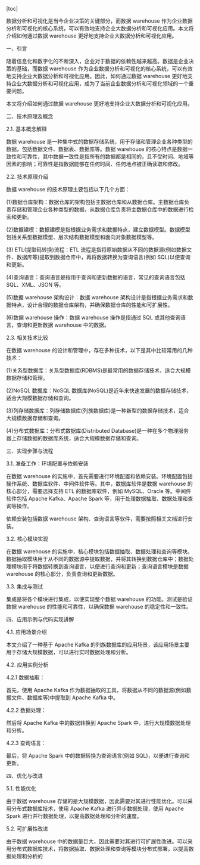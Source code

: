 
[toc]                    
                
                
数据分析和可视化是当今企业决策的关键部分，而数据 warehouse 作为企业数据分析和可视化的核心系统，可以有效地支持企业大数据分析和可视化应用。本文将介绍如何通过数据 warehouse 更好地支持企业大数据分析和可视化应用。

一、引言

随着信息化和数字化的不断深入，企业对于数据的依赖性越来越高。数据是企业决策的基础，而数据 warehouse 作为企业数据分析和可视化的核心系统，可以有效地支持企业大数据分析和可视化应用。因此，如何通过数据 warehouse 更好地支持企业大数据分析和可视化应用，成为了当前企业数据分析和可视化领域的一个重要问题。

本文将介绍如何通过数据 warehouse 更好地支持企业大数据分析和可视化应用。

二、技术原理及概念

2.1. 基本概念解释

数据 warehouse 是一种集中式的数据存储系统，用于存储和管理企业各种类型的数据，包括数据文件、数据表、数据库等。数据 warehouse 的核心特点是数据一致性和可靠性，其中数据一致性是指所有的数据都是相同的，且不受时间、地域等因素的影响；可靠性是指数据能够在任何时间、任何地点被正确读取和修改。

2.2. 技术原理介绍

数据 warehouse 的技术原理主要包括以下几个方面：

(1)数据仓库架构：数据仓库的架构包括主数据仓库和从数据仓库。主数据仓库负责存储和管理企业各种类型的数据，从数据仓库负责将主数据仓库中的数据进行检索和更新。

(2)数据建模：数据建模是指根据业务需求和数据特点，建立数据模型。数据模型包括关系型数据模型、层次结构数据模型和面向对象数据模型等。

(3) ETL(提取码转换)流程：ETL 流程是指将原始数据从不同的数据源(例如数据文件、数据库等)提取到数据仓库中，再将数据转换为查询语言(例如 SQL)以便查询和更新。

(4)查询语言：查询语言是指用于查询和更新数据的语言，常见的查询语言包括 SQL、XML、JSON 等。

(5)数据 warehouse 架构设计：数据 warehouse 架构设计是指根据业务需求和数据特点，设计合理的数据仓库架构，并确保数据仓库的性能和可扩展性。

(6)数据 warehouse 操作：数据 warehouse 操作是指通过 SQL 或其他查询语言，查询和更新数据 warehouse 中的数据。

2.3. 相关技术比较

在数据 warehouse 的设计和管理中，存在多种技术，以下是其中比较常用的几种技术：

(1)关系型数据库：关系型数据库(RDBMS)是最常用的数据存储技术，适合大规模数据存储和管理。

(2)NoSQL 数据库：NoSQL 数据库(NoSQL)是近年来快速发展的数据存储技术，适合大规模数据存储和查询。

(3)列存储数据库：列存储数据库(列族数据库)是一种新型的数据存储技术，适合大规模数据存储和查询。

(4)分布式数据库：分布式数据库(Distributed Database)是一种在多个物理服务器上存储数据的数据库系统，适合大规模数据存储和查询。

三、实现步骤与流程

3.1. 准备工作：环境配置与依赖安装

在数据 warehouse 的实施中，首先需要进行环境配置和依赖安装。环境配置包括操作系统、数据库软件、中间件软件等。其中，数据库软件是数据 warehouse 的核心部分，需要选择支持 ETL 的数据库软件，例如 MySQL、Oracle 等。中间件软件包括 Apache Kafka、Apache Spark 等，用于处理数据抽取、数据处理和查询等操作。

依赖安装包括数据 warehouse 架构、查询语言等软件，需要按照相关文档进行安装。

3.2. 核心模块实现

在数据 warehouse 的实施中，核心模块包括数据抽取、数据处理和查询等模块。数据抽取模块用于从不同的数据源中提取数据，并将其转换到数据仓库中；数据处理模块用于将数据转换到查询语言，以便进行查询和更新；查询语言模块是数据 warehouse 的核心部分，负责查询和更新数据。

3.3. 集成与测试

集成是将各个模块进行集成，以便实现整个数据 warehouse 的功能。测试是验证数据 warehouse 的性能和可靠性，以确保数据 warehouse 的稳定性和一致性。

四、应用示例与代码实现讲解

4.1. 应用场景介绍

本文介绍了一种基于 Apache Kafka 的列族数据库的应用场景，该应用场景主要用于存储大规模数据，可以进行实时数据处理和分析。

4.2. 应用实例分析

4.2.1 数据抽取：

首先，使用 Apache Kafka 作为数据抽取的工具，将数据从不同的数据源(例如数据文件、数据库等)中提取到 Apache Kafka 中。

4.2.2 数据处理：

然后将 Apache Kafka 中的数据转换到 Apache Spark 中，进行大规模数据处理和分析。

4.2.3 查询语言：

最后，将 Apache Spark 中的数据转换为查询语言(例如 SQL)，以便进行查询和更新。

四、优化与改进

5.1. 性能优化

由于数据 warehouse 存储的是大规模数据，因此需要对其进行性能优化。可以采用分布式数据库技术，使用 Apache Kafka 进行异步数据处理，使用 Apache Spark 进行并行数据处理，以提高数据处理和分析的速度。

5.2. 可扩展性改进

由于数据 warehouse 中的数据量巨大，因此需要对其进行可扩展性改进。可以采用分布式数据库技术，将数据抽取、数据处理和查询等模块分布式部署，以提高数据处理和分析的

